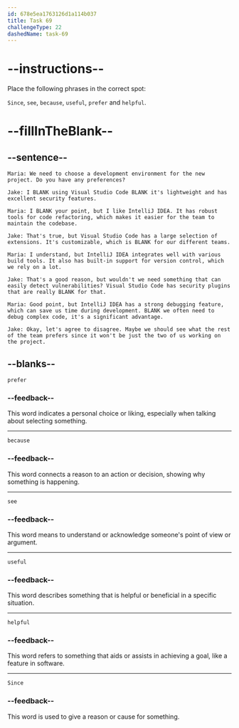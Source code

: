 ```yaml
---
id: 678e5ea1763126d1a114b037
title: Task 69
challengeType: 22
dashedName: task-69
---
```


<!-- READING -->

# --instructions--

Place the following phrases in the correct spot:

`Since`, `see`, `because`, `useful`, `prefer` and `helpful`.

# --fillInTheBlank--

## --sentence--

`Maria: We need to choose a development environment for the new project. Do you have any preferences?`

`Jake: I BLANK using Visual Studio Code BLANK it's lightweight and has excellent security features.`

`Maria: I BLANK your point, but I like IntelliJ IDEA. It has robust tools for code refactoring, which makes it easier for the team to maintain the codebase.`

`Jake: That's true, but Visual Studio Code has a large selection of extensions. It's customizable, which is BLANK for our different teams.`

`Maria: I understand, but IntelliJ IDEA integrates well with various build tools. It also has built-in support for version control, which we rely on a lot.`

`Jake: That's a good reason, but wouldn't we need something that can easily detect vulnerabilities? Visual Studio Code has security plugins that are really BLANK for that.`

`Maria: Good point, but IntelliJ IDEA has a strong debugging feature, which can save us time during development. BLANK we often need to debug complex code, it's a significant advantage.`

`Jake: Okay, let's agree to disagree. Maybe we should see what the rest of the team prefers since it won't be just the two of us working on the project.`

## --blanks--

`prefer`

### --feedback--

This word indicates a personal choice or liking, especially when talking about selecting something.

---

`because`

### --feedback--

This word connects a reason to an action or decision, showing why something is happening.

---

`see`

### --feedback--

This word means to understand or acknowledge someone's point of view or argument.

---

`useful`

### --feedback--

This word describes something that is helpful or beneficial in a specific situation.

---

`helpful`

### --feedback--

This word refers to something that aids or assists in achieving a goal, like a feature in software.

---

`Since`

### --feedback--

This word is used to give a reason or cause for something.
